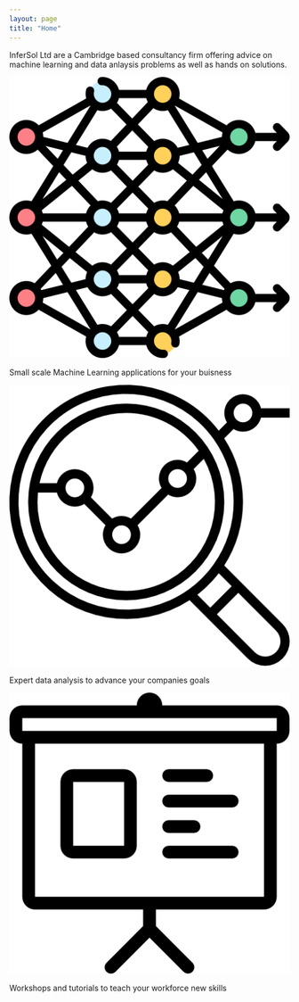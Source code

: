```yaml
---
layout: page
title: "Home"
---
```

<link rel="stylesheet" href="{{ '/assets/css/styles.css' | relative_url }}">

InferSol Ltd are a Cambridge based consultancy firm offering advice on 
machine learning and data anlaysis problems as well as hands on solutions.


<div class="container">
    <div class="box">
        <img src="assets/deep-learning.png" alt="Machine Learning">
        <p>Small scale Machine Learning applications for your buisness</p>
    </div>
    <div class="box">
        <img src="assets/analysis.png" alt="Data Analysis">
        <p>Expert data analysis to advance your companies goals</p>
    </div>
    <div class="box">
        <img src="assets/presentation.png" alt="Workshops">
        <p>Workshops and tutorials to teach your workforce new skills</p>
    </div>
</div>